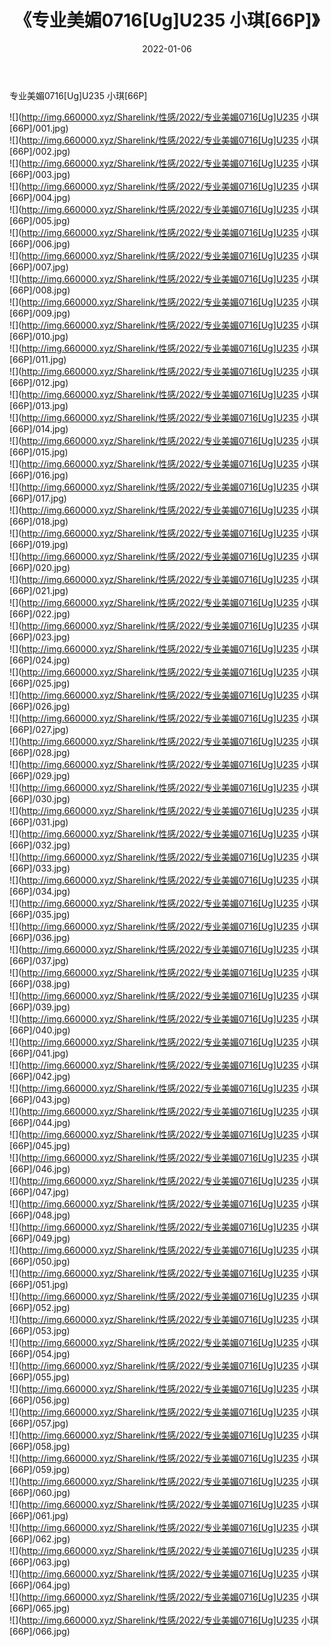 ﻿---
layout: post
title:  《专业美媚0716[Ug]U235 小琪[66P]》
date:   2022-01-06
img: http://img.660000.xyz/Sharelink/性感/2022/专业美媚0716[Ug]U235 小琪[66P]/000.jpg
categories: [美女, 清纯, 唯美]
---

专业美媚0716[Ug]U235 小琪[66P]

  ![](http://img.660000.xyz/Sharelink/性感/2022/专业美媚0716[Ug]U235 小琪[66P]/001.jpg) <br> ![](http://img.660000.xyz/Sharelink/性感/2022/专业美媚0716[Ug]U235 小琪[66P]/002.jpg) <br> ![](http://img.660000.xyz/Sharelink/性感/2022/专业美媚0716[Ug]U235 小琪[66P]/003.jpg) <br> ![](http://img.660000.xyz/Sharelink/性感/2022/专业美媚0716[Ug]U235 小琪[66P]/004.jpg) <br> ![](http://img.660000.xyz/Sharelink/性感/2022/专业美媚0716[Ug]U235 小琪[66P]/005.jpg) <br> ![](http://img.660000.xyz/Sharelink/性感/2022/专业美媚0716[Ug]U235 小琪[66P]/006.jpg) <br> ![](http://img.660000.xyz/Sharelink/性感/2022/专业美媚0716[Ug]U235 小琪[66P]/007.jpg) <br> ![](http://img.660000.xyz/Sharelink/性感/2022/专业美媚0716[Ug]U235 小琪[66P]/008.jpg) <br> ![](http://img.660000.xyz/Sharelink/性感/2022/专业美媚0716[Ug]U235 小琪[66P]/009.jpg) <br> ![](http://img.660000.xyz/Sharelink/性感/2022/专业美媚0716[Ug]U235 小琪[66P]/010.jpg) <br> ![](http://img.660000.xyz/Sharelink/性感/2022/专业美媚0716[Ug]U235 小琪[66P]/011.jpg) <br> ![](http://img.660000.xyz/Sharelink/性感/2022/专业美媚0716[Ug]U235 小琪[66P]/012.jpg) <br> ![](http://img.660000.xyz/Sharelink/性感/2022/专业美媚0716[Ug]U235 小琪[66P]/013.jpg) <br> ![](http://img.660000.xyz/Sharelink/性感/2022/专业美媚0716[Ug]U235 小琪[66P]/014.jpg) <br> ![](http://img.660000.xyz/Sharelink/性感/2022/专业美媚0716[Ug]U235 小琪[66P]/015.jpg) <br> ![](http://img.660000.xyz/Sharelink/性感/2022/专业美媚0716[Ug]U235 小琪[66P]/016.jpg) <br> ![](http://img.660000.xyz/Sharelink/性感/2022/专业美媚0716[Ug]U235 小琪[66P]/017.jpg) <br> ![](http://img.660000.xyz/Sharelink/性感/2022/专业美媚0716[Ug]U235 小琪[66P]/018.jpg) <br> ![](http://img.660000.xyz/Sharelink/性感/2022/专业美媚0716[Ug]U235 小琪[66P]/019.jpg) <br> ![](http://img.660000.xyz/Sharelink/性感/2022/专业美媚0716[Ug]U235 小琪[66P]/020.jpg) <br> ![](http://img.660000.xyz/Sharelink/性感/2022/专业美媚0716[Ug]U235 小琪[66P]/021.jpg) <br> ![](http://img.660000.xyz/Sharelink/性感/2022/专业美媚0716[Ug]U235 小琪[66P]/022.jpg) <br> ![](http://img.660000.xyz/Sharelink/性感/2022/专业美媚0716[Ug]U235 小琪[66P]/023.jpg) <br> ![](http://img.660000.xyz/Sharelink/性感/2022/专业美媚0716[Ug]U235 小琪[66P]/024.jpg) <br> ![](http://img.660000.xyz/Sharelink/性感/2022/专业美媚0716[Ug]U235 小琪[66P]/025.jpg) <br> ![](http://img.660000.xyz/Sharelink/性感/2022/专业美媚0716[Ug]U235 小琪[66P]/026.jpg) <br> ![](http://img.660000.xyz/Sharelink/性感/2022/专业美媚0716[Ug]U235 小琪[66P]/027.jpg) <br> ![](http://img.660000.xyz/Sharelink/性感/2022/专业美媚0716[Ug]U235 小琪[66P]/028.jpg) <br> ![](http://img.660000.xyz/Sharelink/性感/2022/专业美媚0716[Ug]U235 小琪[66P]/029.jpg) <br> ![](http://img.660000.xyz/Sharelink/性感/2022/专业美媚0716[Ug]U235 小琪[66P]/030.jpg) <br> ![](http://img.660000.xyz/Sharelink/性感/2022/专业美媚0716[Ug]U235 小琪[66P]/031.jpg) <br> ![](http://img.660000.xyz/Sharelink/性感/2022/专业美媚0716[Ug]U235 小琪[66P]/032.jpg) <br> ![](http://img.660000.xyz/Sharelink/性感/2022/专业美媚0716[Ug]U235 小琪[66P]/033.jpg) <br> ![](http://img.660000.xyz/Sharelink/性感/2022/专业美媚0716[Ug]U235 小琪[66P]/034.jpg) <br> ![](http://img.660000.xyz/Sharelink/性感/2022/专业美媚0716[Ug]U235 小琪[66P]/035.jpg) <br> ![](http://img.660000.xyz/Sharelink/性感/2022/专业美媚0716[Ug]U235 小琪[66P]/036.jpg) <br> ![](http://img.660000.xyz/Sharelink/性感/2022/专业美媚0716[Ug]U235 小琪[66P]/037.jpg) <br> ![](http://img.660000.xyz/Sharelink/性感/2022/专业美媚0716[Ug]U235 小琪[66P]/038.jpg) <br> ![](http://img.660000.xyz/Sharelink/性感/2022/专业美媚0716[Ug]U235 小琪[66P]/039.jpg) <br> ![](http://img.660000.xyz/Sharelink/性感/2022/专业美媚0716[Ug]U235 小琪[66P]/040.jpg) <br> ![](http://img.660000.xyz/Sharelink/性感/2022/专业美媚0716[Ug]U235 小琪[66P]/041.jpg) <br> ![](http://img.660000.xyz/Sharelink/性感/2022/专业美媚0716[Ug]U235 小琪[66P]/042.jpg) <br> ![](http://img.660000.xyz/Sharelink/性感/2022/专业美媚0716[Ug]U235 小琪[66P]/043.jpg) <br> ![](http://img.660000.xyz/Sharelink/性感/2022/专业美媚0716[Ug]U235 小琪[66P]/044.jpg) <br> ![](http://img.660000.xyz/Sharelink/性感/2022/专业美媚0716[Ug]U235 小琪[66P]/045.jpg) <br> ![](http://img.660000.xyz/Sharelink/性感/2022/专业美媚0716[Ug]U235 小琪[66P]/046.jpg) <br> ![](http://img.660000.xyz/Sharelink/性感/2022/专业美媚0716[Ug]U235 小琪[66P]/047.jpg) <br> ![](http://img.660000.xyz/Sharelink/性感/2022/专业美媚0716[Ug]U235 小琪[66P]/048.jpg) <br> ![](http://img.660000.xyz/Sharelink/性感/2022/专业美媚0716[Ug]U235 小琪[66P]/049.jpg) <br> ![](http://img.660000.xyz/Sharelink/性感/2022/专业美媚0716[Ug]U235 小琪[66P]/050.jpg) <br> ![](http://img.660000.xyz/Sharelink/性感/2022/专业美媚0716[Ug]U235 小琪[66P]/051.jpg) <br> ![](http://img.660000.xyz/Sharelink/性感/2022/专业美媚0716[Ug]U235 小琪[66P]/052.jpg) <br> ![](http://img.660000.xyz/Sharelink/性感/2022/专业美媚0716[Ug]U235 小琪[66P]/053.jpg) <br> ![](http://img.660000.xyz/Sharelink/性感/2022/专业美媚0716[Ug]U235 小琪[66P]/054.jpg) <br> ![](http://img.660000.xyz/Sharelink/性感/2022/专业美媚0716[Ug]U235 小琪[66P]/055.jpg) <br> ![](http://img.660000.xyz/Sharelink/性感/2022/专业美媚0716[Ug]U235 小琪[66P]/056.jpg) <br> ![](http://img.660000.xyz/Sharelink/性感/2022/专业美媚0716[Ug]U235 小琪[66P]/057.jpg) <br> ![](http://img.660000.xyz/Sharelink/性感/2022/专业美媚0716[Ug]U235 小琪[66P]/058.jpg) <br> ![](http://img.660000.xyz/Sharelink/性感/2022/专业美媚0716[Ug]U235 小琪[66P]/059.jpg) <br> ![](http://img.660000.xyz/Sharelink/性感/2022/专业美媚0716[Ug]U235 小琪[66P]/060.jpg) <br> ![](http://img.660000.xyz/Sharelink/性感/2022/专业美媚0716[Ug]U235 小琪[66P]/061.jpg) <br> ![](http://img.660000.xyz/Sharelink/性感/2022/专业美媚0716[Ug]U235 小琪[66P]/062.jpg) <br> ![](http://img.660000.xyz/Sharelink/性感/2022/专业美媚0716[Ug]U235 小琪[66P]/063.jpg) <br> ![](http://img.660000.xyz/Sharelink/性感/2022/专业美媚0716[Ug]U235 小琪[66P]/064.jpg) <br> ![](http://img.660000.xyz/Sharelink/性感/2022/专业美媚0716[Ug]U235 小琪[66P]/065.jpg) <br> ![](http://img.660000.xyz/Sharelink/性感/2022/专业美媚0716[Ug]U235 小琪[66P]/066.jpg) <br>